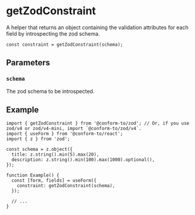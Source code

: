 # getZodConstraint

A helper that returns an object containing the validation attributes for each field by introspecting the zod schema.

```tsx
const constraint = getZodConstraint(schema);
```

## Parameters

### `schema`

The zod schema to be introspected.

## Example

```tsx
import { getZodConstraint } from '@conform-to/zod'; // Or, if you use zod/v4 or zod/v4-mini, import `@conform-to/zod/v4`.
import { useForm } from '@conform-to/react';
import { z } from 'zod';

const schema = z.object({
  title: z.string().min(5).max(20),
  description: z.string().min(100).max(1000).optional(),
});

function Example() {
  const [form, fields] = useForm({
    constraint: getZodConstraint(schema),
  });

  // ...
}
```
